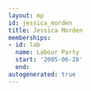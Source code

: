 ```yaml
---
layout: mp
id: jessica_morden
title: Jessica Morden
memberships:
- id: lab
  name: Labour Party
  start: '2005-06-28'
  end: 
autogenerated: true
---
```

